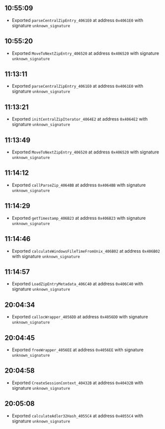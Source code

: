 
## 10:55:09
- Exported `parseCentralZipEntry_4061E0` at address `0x4061E0` with signature `unknown_signature`

## 10:55:20
- Exported `MoveToNextZipEntry_406520` at address `0x406520` with signature `unknown_signature`

## 11:13:11
- Exported `parseCentralZipEntry_4061E0` at address `0x4061E0` with signature `unknown_signature`

## 11:13:21
- Exported `initCentralZipIterator_4064E2` at address `0x4064E2` with signature `unknown_signature`

## 11:13:49
- Exported `MoveToNextZipEntry_406520` at address `0x406520` with signature `unknown_signature`

## 11:14:12
- Exported `callParseZip_4064BB` at address `0x4064BB` with signature `unknown_signature`

## 11:14:29
- Exported `getTimestamp_406B23` at address `0x406B23` with signature `unknown_signature`

## 11:14:46
- Exported `calculateWindowsFileTimeFromUnix_406B02` at address `0x406B02` with signature `unknown_signature`

## 11:14:57
- Exported `LoadZipEntryMetadata_406C40` at address `0x406C40` with signature `unknown_signature`

## 20:04:34
- Exported `callocWrapper_4056DD` at address `0x4056DD` with signature `unknown_signature`

## 20:04:45
- Exported `freeWrapper_4056EE` at address `0x4056EE` with signature `unknown_signature`

## 20:04:58
- Exported `CreateSessionContext_40432B` at address `0x40432B` with signature `unknown_signature`

## 20:05:08
- Exported `calculateAdler32Hash_4055C4` at address `0x4055C4` with signature `unknown_signature`

